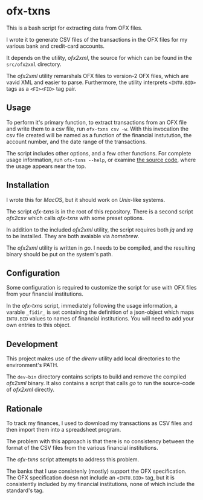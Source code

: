# ofx-txns

This is a bash script for extracting data from OFX files.

I wrote it to generate CSV files of the transactions in the OFX files
for my various bank and credit-card accounts.

It depends on the utility, _ofx2xml_,
the source for which can be found in the `src/ofx2xml` directory.

The _ofx2xml_ utility remarshals OFX files to version-2 OFX files,
which are vavid XML and easier to parse.
Furthermore, the utility interprets
`<INTU.BID>` tags as a `<FI><FID>` tag pair.

## Usage

To perform it's primary function,
to extract transactions from an OFX file
and write them to a csv file,
run `ofx-txns csv -w`.
With this invocation the csv file created
will be named as a function of
the financial instutution,
the account number,
and the date range of the transactions.

The script includes other options,
and a few other functions.
For complete usage information,
run `ofx-txns --help`,
or examine [the source code](./ofx-txns),
where the usage appears near the top.

## Installation

I wrote this for _MacOS_,
but it should work on _Unix_-like systems.

The script _ofx-txns_ is in the root of this repository.
There is a second script _ofx2csv_
which calls _ofx-txns_ with some preset options.

In addition to the included _ofx2xml_ utility,
the script requires both _jq_ and _xq_ to be installed.
They are both avaiable via _homebrew_.

The _ofx2xml_ utility is written in _go_.
I needs to be compiled, and the resulting binary
should be put on the system's path.

## Configuration

Some configuration is required to customize the script
for use with OFX files from your financial institutions.

In the _ofx-txns_ script, immediately following the usage information,
a varable `_fidir_` is set containing the definition of a json-object
which maps `INTU.BID` values to names of financial institutions.
You will need to add your own entries to this object.

## Development

This project makes use of the _direnv_ utility
add local directories to the environment's PATH.

The `dev-bin` directory contains scripts to
build and remove the compiled _ofx2xml_ binary.
It also contains a script that calls _go_ to
run the source-code of _ofx2xml_ directly.

## Rationale

To track my finances,
I used to download my transactions as CSV files
and then import them into a spreadsheet program.

The problem with this approach is that there is
no consistency between the format of the CSV files
from the various financial institutions.

The _ofx-txns_ script attempts to address this problem.

The banks that I use consistenly
(mostly) support the OFX specification.
The OFX specification doesn not include an `<INTU.BID>` tag,
but it is consistently included by my financial institutions,
none of which include the standard's <FI> tag.
